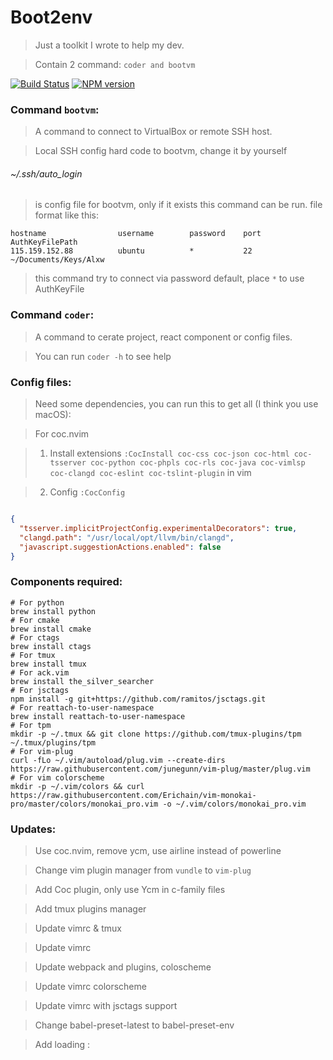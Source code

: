 # Boot2env

> Just a toolkit I wrote to help my dev.

> Contain 2 command: ```coder and bootvm```

[![Build Status](https://travis-ci.org/springhack/boot2env.svg?branch=master)](https://travis-ci.org/springhack/boot2env) [![NPM version](https://img.shields.io/badge/boot2env-flat-green.svg)](https://www.npmjs.com/package/boot2env)

### Command ```bootvm```:

> A command to connect to VirtualBox or remote SSH host.

> Local SSH config hard code to bootvm, change it by yourself

###### ~/.ssh/auto_login

> is config file for bootvm, only if it exists this command can be run. file format like this:

```
hostname                username        password    port    AuthKeyFilePath
115.159.152.88          ubuntu          *           22      ~/Documents/Keys/Alxw
```

> this command try to connect via password default, place ```*``` to use AuthKeyFile

### Command `coder`: 

> A command to cerate project, react component or config files.

> You can run `coder -h` to see help

### Config files:

> Need some dependencies, you can run this to get all (I think you use macOS):

> For coc.nvim

> 1. Install extensions `:CocInstall coc-css coc-json coc-html coc-tsserver coc-python coc-phpls coc-rls coc-java coc-vimlsp coc-clangd coc-eslint coc-tslint-plugin` in vim

> 2. Config `:CocConfig`

```json

{
  "tsserver.implicitProjectConfig.experimentalDecorators": true,
  "clangd.path": "/usr/local/opt/llvm/bin/clangd",
  "javascript.suggestionActions.enabled": false
}
```

### Components required:

```
# For python
brew install python
# For cmake
brew install cmake
# For ctags
brew install ctags
# For tmux
brew install tmux
# For ack.vim
brew install the_silver_searcher
# For jsctags
npm install -g git+https://github.com/ramitos/jsctags.git
# For reattach-to-user-namespace
brew install reattach-to-user-namespace
# For tpm
mkdir -p ~/.tmux && git clone https://github.com/tmux-plugins/tpm ~/.tmux/plugins/tpm
# For vim-plug
curl -fLo ~/.vim/autoload/plug.vim --create-dirs https://raw.githubusercontent.com/junegunn/vim-plug/master/plug.vim
# For vim colorscheme
mkdir -p ~/.vim/colors && curl https://raw.githubusercontent.com/Erichain/vim-monokai-pro/master/colors/monokai_pro.vim -o ~/.vim/colors/monokai_pro.vim
```

### Updates:

> Use coc.nvim, remove ycm, use airline instead of powerline

> Change vim plugin manager from `vundle` to `vim-plug`

> Add Coc plugin, only use Ycm in c-family files

> Add tmux plugins manager

> Update vimrc & tmux

> Update vimrc

> Update webpack and plugins, coloscheme

> Update vimrc colorscheme

> Update vimrc with jsctags support

> Change babel-preset-latest to babel-preset-env

> Add loading 
:
